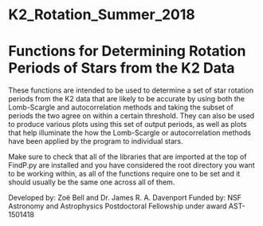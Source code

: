 # K2_Rotation_Summer_2018

Functions for Determining Rotation Periods of Stars from the K2 Data
====================================================================

These functions are intended to be used to determine a set of star rotation periods from the K2 data that are likely to be accurate by using both the Lomb-Scargle and autocorrelation methods and taking the subset of periods the two agree on within a certain threshold. They can also be used to produce various plots using this set of output periods, as well as plots that help illuminate the how the Lomb-Scargle or autocorrelation methods have been applied by the program to individual stars.

Make sure to check that all of the libraries that are imported at the top of FindP.py are installed and you have considered the root directory you want to be working within, as all of the functions require one to be set and it should usually be the same one across all of them.

Developed by: Zoë Bell and Dr. James R. A. Davenport
Funded by: NSF Astronomy and Astrophysics Postdoctoral Fellowship under award AST-1501418